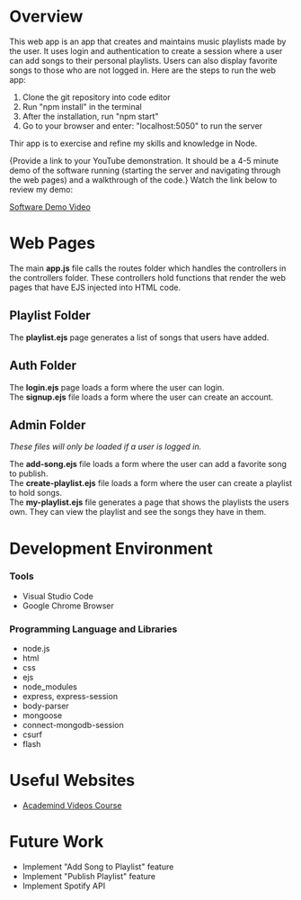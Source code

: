 # Overview

This web app is an app that creates and maintains music playlists made by the user. It uses login and authentication to create a session where a user can add songs to their personal playlists. Users can also display favorite songs to those who are not logged in. Here are the steps to run the web app:

1. Clone the git repository into code editor
2. Run "npm install" in the terminal
3. After the installation, run "npm start"
4. Go to your browser and enter: "localhost:5050" to run the server

Thir app is to exercise and refine my skills and knowledge in Node. 

{Provide a link to your YouTube demonstration.  It should be a 4-5 minute demo of the software running (starting the server and navigating through the web pages) and a walkthrough of the code.}
Watch the link below to review my demo:

[Software Demo Video](https://youtu.be/ANdgoDx4fWs)

# Web Pages

The main **app.js** file calls the routes folder which handles the controllers in the controllers folder. These controllers hold functions that render the web pages that have EJS injected into HTML code.

## Playlist Folder
The **playlist.ejs** page generates a list of songs that users have added.

## Auth Folder
The **login.ejs** page loads a form where the user can login.  
The **signup.ejs** file loads a form where the user can create an account.

## Admin Folder
*These files will only be loaded if a user is logged in.*  

The **add-song.ejs** file loads a form where the user can add a favorite song to publish.  
The **create-playlist.ejs** file loads a form where the user can create a playlist to hold songs.  
The **my-playlist.ejs** file generates a page that shows the playlists the users own. They can view the playlist and see the songs they have in them.

# Development Environment

### Tools
* Visual Studio Code
* Google Chrome Browser

### Programming Language and Libraries
* node.js
* html
* css
* ejs
* node_modules
* express, express-session
* body-parser
* mongoose
* connect-mongodb-session
* csurf
* flash

# Useful Websites

* [Academind Videos Course](https://pro.academind.com/courses/enrolled/767386)

# Future Work

* Implement "Add Song to Playlist" feature
* Implement "Publish Playlist" feature
* Implement Spotify API